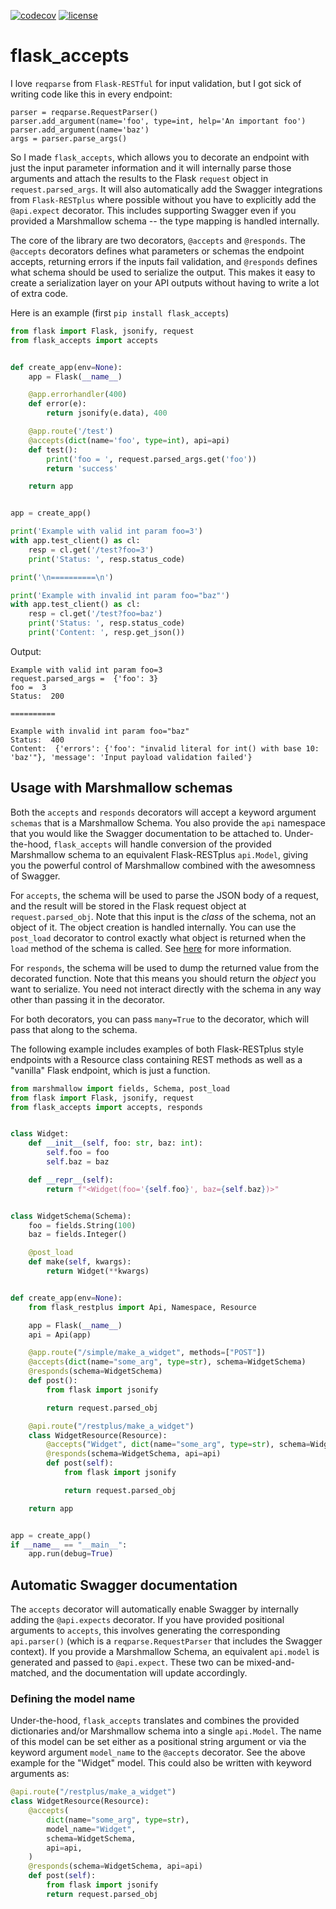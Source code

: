 [![codecov](https://codecov.io/gh/apryor6/flask_accepts/branch/master/graph/badge.svg)](https://codecov.io/gh/apryor6/flask_accepts)
[![license](https://img.shields.io/github/license/apryor6/flask_accepts)](https://img.shields.io/github/license/apryor6/flask_accepts)


# flask_accepts
I love `reqparse` from `Flask-RESTful` for input validation, but I got sick of writing code like this in every endpoint:

```
parser = reqparse.RequestParser()
parser.add_argument(name='foo', type=int, help='An important foo')
parser.add_argument(name='baz')
args = parser.parse_args()
```

So I made `flask_accepts`, which allows you to decorate an endpoint with just the input parameter information and it will internally parse those arguments and attach the results to the Flask `request` object in `request.parsed_args`. It will also automatically add the Swagger integrations from `Flask-RESTplus` where possible without you have to explicitly add the `@api.expect` decorator. This includes supporting Swagger even if you provided a Marshmallow schema -- the type mapping is handled internally.

The core of the library are two decorators, `@accepts` and `@responds`. The `@accepts` decorators defines what parameters or schemas the endpoint accepts, returning errors if the inputs fail validation, and `@responds` defines what schema should be used to serialize the output. This makes it easy to create a serialization layer on your API outputs without having to write a lot of extra code.

Here is an example (first `pip install flask_accepts`)


```python
from flask import Flask, jsonify, request
from flask_accepts import accepts


def create_app(env=None):
    app = Flask(__name__)

    @app.errorhandler(400)
    def error(e):
        return jsonify(e.data), 400

    @app.route('/test')
    @accepts(dict(name='foo', type=int), api=api)
    def test():
        print('foo = ', request.parsed_args.get('foo'))
        return 'success'

    return app


app = create_app()

print('Example with valid int param foo=3')
with app.test_client() as cl:
    resp = cl.get('/test?foo=3')
    print('Status: ', resp.status_code)

print('\n==========\n')

print('Example with invalid int param foo="baz"')
with app.test_client() as cl:
    resp = cl.get('/test?foo=baz')
    print('Status: ', resp.status_code)
    print('Content: ', resp.get_json())
```

Output:

```
Example with valid int param foo=3
request.parsed_args =  {'foo': 3}
foo =  3
Status:  200

==========

Example with invalid int param foo="baz"
Status:  400
Content:  {'errors': {'foo': "invalid literal for int() with base 10: 'baz'"}, 'message': 'Input payload validation failed'}
```

## Usage with Marshmallow schemas

Both the `accepts` and `responds` decorators will accept a keyword argument `schemas` that
is a Marshmallow Schema. You also provide the `api` namespace that you would like the Swagger documentation to be attached to. Under-the-hood, `flask_accepts` will handle conversion of the provided Marshmallow schema to an equivalent Flask-RESTplus `api.Model`, giving you the powerful control of Marshmallow combined with the awesomness of Swagger.

For `accepts`, the schema will be used to parse the JSON body
of a request, and the result will be stored in the Flask request object at `request.parsed_obj`. Note that this input is the _class_ of the schema, not an object of it. The object creation is handled internally. You can use the `post_load` decorator to control exactly what object is returned when the `load` method of the schema is called. See [here](https://marshmallow.readthedocs.io/en/3.0/extending.html) for more information.

For `responds`, the schema will be used to dump the returned value from the decorated function. Note that this means you should return the _object_ you want to serialize. You need not interact directly with the schema in any way other than passing it in the decorator.

For both decorators, you can pass `many=True` to the decorator, which will pass that along to the schema.

The following example includes examples of both Flask-RESTplus style endpoints with a Resource class containing REST methods as well as a "vanilla" Flask endpoint, which is just a function.

```python
from marshmallow import fields, Schema, post_load
from flask import Flask, jsonify, request
from flask_accepts import accepts, responds


class Widget:
    def __init__(self, foo: str, baz: int):
        self.foo = foo
        self.baz = baz

    def __repr__(self):
        return f"<Widget(foo='{self.foo}', baz={self.baz})>"


class WidgetSchema(Schema):
    foo = fields.String(100)
    baz = fields.Integer()

    @post_load
    def make(self, kwargs):
        return Widget(**kwargs)


def create_app(env=None):
    from flask_restplus import Api, Namespace, Resource

    app = Flask(__name__)
    api = Api(app)

    @app.route("/simple/make_a_widget", methods=["POST"])
    @accepts(dict(name="some_arg", type=str), schema=WidgetSchema)
    @responds(schema=WidgetSchema)
    def post():
        from flask import jsonify

        return request.parsed_obj

    @api.route("/restplus/make_a_widget")
    class WidgetResource(Resource):
        @accepts("Widget", dict(name="some_arg", type=str), schema=WidgetSchema, api=api)
        @responds(schema=WidgetSchema, api=api)
        def post(self):
            from flask import jsonify

            return request.parsed_obj

    return app


app = create_app()
if __name__ == "__main__":
    app.run(debug=True)
```

## Automatic Swagger documentation

The `accepts` decorator will automatically enable Swagger by internally adding the `@api.expects` decorator. If you have provided positional arguments to `accepts`, this involves generating the corresponding `api.parser()` (which is a `reqparse.RequestParser` that includes the Swagger context). If you provide a Marshmallow Schema, an equivalent `api.model` is generated and passed to `@api.expect`. These two can be mixed-and-matched, and the documentation will update accordingly.

### Defining the model name

Under-the-hood, `flask_accepts` translates and combines the provided dictionaries and/or Marshmallow schema into a single `api.Model`. The name of this model can be set either as a positional string argument or via the keyword argument `model_name` to the `@accepts` decorator. See the above example for the "Widget" model. This could also be written with keyword arguments as:

```python
@api.route("/restplus/make_a_widget")
class WidgetResource(Resource):
    @accepts(
        dict(name="some_arg", type=str),
        model_name="Widget",
        schema=WidgetSchema,
        api=api,
    )
    @responds(schema=WidgetSchema, api=api)
    def post(self):
        from flask import jsonify
        return request.parsed_obj
```